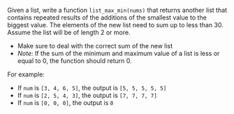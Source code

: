Given a list, write a function `list_max_min(nums)` that returns another list that contains repeated results of the additions of the smallest value to the biggest value. The elements of the new list need to sum up to less than 30. Assume the list will be of length 2 or more.

- Make sure to deal with the correct sum of the new list
- <em> Note: </em> If the sum of the minimum and maximum value of a list is less or equal to 0, the function should return 0.

For example:

- If `num` is `[3, 4, 6, 5]`, the output is `[5, 5, 5, 5, 5]`
- If `num` is `[2, 5, 4, 3]`, the output is `[7, 7, 7, 7]`
- If `num` is `[0, 0, 0]`, the output is `0`




